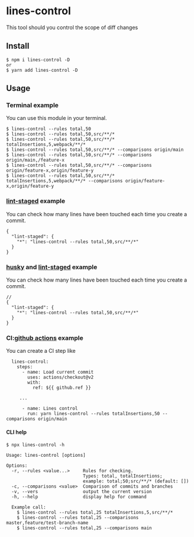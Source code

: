 # lines-control
This tool should you control the scope of diff changes


## Install
```
$ npm i lines-control -D
or
$ yarn add lines-control -D
```

## Usage
### Terminal example
You can use this module in your terminal.
```
$ lines-control --rules total,50
$ lines-control --rules total,50,src/**/*
$ lines-control --rules total,50,src/**/* totalInsertions,5,webpack/**/*
$ lines-control --rules total,50,src/**/* --comparisons origin/main
$ lines-control --rules total,50,src/**/* --comparisons origin/main,/feature-x
$ lines-control --rules total,50,src/**/* --comparisons origin/feature-x,origin/feature-y
$ lines-control --rules total,50,src/**/* totalInsertions,5,webpack/**/* --comparisons origin/feature-x,origin/feature-y
```


### [lint-staged](https://github.com/okonet/lint-staged) example
You can check how many lines have been touched each time you create a commit.
```
{
  "lint-staged": {
    "*": "lines-control --rules total,50,src/**/*"
  }
}
```

### [husky](https://github.com/typicode/husky) and [lint-staged](https://github.com/okonet/lint-staged) example
You can check how many lines have been touched each time you create a commit.
```
//
{
  "lint-staged": {
    "*": "lines-control --rules total,50,src/**/*"
  }
}
```

### CI:[github actions](https://github.com/features/actions) example
You can create a CI step like
```
  lines-control:
    steps:
      - name: Load current commit
        uses: actions/checkout@v2
        with:
          ref: ${{ github.ref }}

     ...

      - name: Lines control
        run: yarn lines-control --rules totalInsertions,50 --comparisons origin/main
```


#### CLI help
```
$ npx lines-control -h

Usage: lines-control [options]

Options:
  -r, --rules <value...>     Rules for checking.
                             Types: total, totalInsertions;
                             example: total;50;src/**/* (default: [])
  -c, --comparisons <value>  Comparison of commits and branches
  -v, --vers                 output the current version
  -h, --help                 display help for command

  Example call:
    $ lines-control --rules total,25 totalInsertions,5,src/**/*
    $ lines-control --rules total,25 --comparisons master,feature/test-branch-name
    $ lines-control --rules total,25 --comparisons main
```
